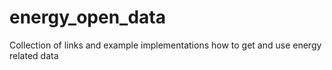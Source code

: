 # energy_open_data
Collection of links and example implementations how to get and use energy related data
